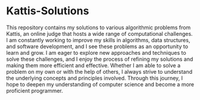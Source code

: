 # Kattis-Solutions
This repository contains my solutions to various algorithmic problems from Kattis, an online judge that hosts a wide range of computational challenges. I am constantly working to improve my skills in algorithms, data structures, and software development, and I see these problems as an opportunity to learn and grow. I am eager to explore new approaches and techniques to solve these challenges, and I enjoy the process of refining my solutions and making them more efficient and effective. Whether I am able to solve a problem on my own or with the help of others, I always strive to understand the underlying concepts and principles involved. Through this journey, I hope to deepen my understanding of computer science and become a more proficient programmer.

